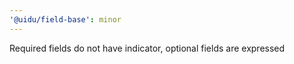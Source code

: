 ```yaml
---
'@uidu/field-base': minor
---
```


Required fields do not have indicator, optional fields are expressed
